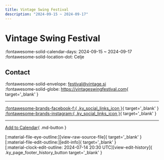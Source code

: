 ```yaml
---
title: Vintage Swing Festival
description: "2024-09-15 ~ 2024-09-17"
---
```


# Vintage Swing Festival 

:fontawesome-solid-calendar-days: 2024-09-15 ~ 2024-09-17  
:fontawesome-solid-location-dot: Celje  

## Contact

:fontawesome-solid-envelope: <festival@vintage.si>  
:fontawesome-solid-globe: <https://vintageswingfestival.com>{ target='_blank' }  

---

 [:fontawesome-brands-facebook-f:{ .ky_social_links_icon }](https://www.facebook.com/VintageSwingFestival){ target='_blank' } [:fontawesome-brands-instagram:{ .ky_social_links_icon }](https://instagram.com/vintage.swing.festival){ target='_blank' }

---

[Add to Calendar](https://swing.news/ics/en/2024/sl_SI/vintage-swing-festival-2024.ics){ .md-button }

<div class="ky_page_footer" markdown>
<div class="ky_page_footer_trailing" markdown="span">
[:material-file-eye-outline:][view-raw-source-file]{ target='_blank' }
[:material-file-edit-outline:][edit-info]{ target='_blank' }
</div>
<div class="ky_page_footer_leading" markdown="span">
[:material-clock-edit-outline: 2024-07-14 20:30 UTC][view-edit-history]{ .ky_page_footer_history_button target='_blank' }
</div>
</div>

[view-raw-source-file]: https://github.com/swingdance/events/blob/main/2024/sl_SI/vintage-swing-festival-2024.json "View Raw Source File"
[edit-info]: https://github.com/swingdance/events/issues/new?assignees=&labels=update+event&projects=&template=03-update_entity.yml&title=%5B2024%2Fsl_SI%5D%20Vintage%20Swing%20Festival&region=sl_SI&year=2024&id=vintage-swing-festival-2024&name=Vintage%20Swing%20Festival&org_id= "Edit Info"

[view-edit-history]: https://github.com/swingdance/events/commits/main/2024/sl_SI/vintage-swing-festival-2024.json "View Edit History"
